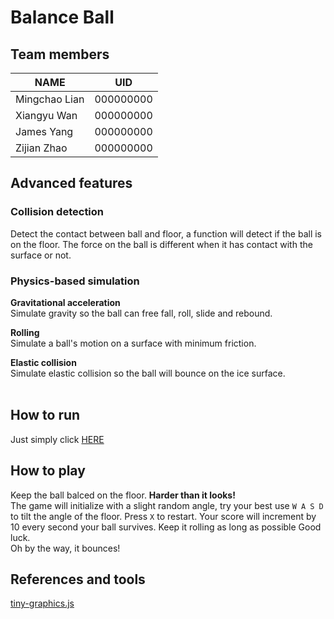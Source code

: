 # Balance Ball

## Team members
|  NAME         |   UID     |
|---------------|-----------|
| Mingchao Lian | 000000000 |
| Xiangyu Wan   | 000000000 |
| James Yang    | 000000000 |
| Zijian Zhao   | 000000000 |

## Advanced features

### Collision detection
Detect the contact between ball and floor, a function will detect if the ball is on the floor. The force on the ball is different when it has contact with the surface or not.
<br/>

### Physics-based simulation

**Gravitational acceleration**<br/>
Simulate gravity so the ball can free fall, roll, slide and rebound.<br/>

**Rolling**<br/>
Simulate a ball's motion on a surface with minimum friction.<br/>

**Elastic collision**<br/>
Simulate elastic collision so the ball will bounce on the ice surface. <br/>
<br/>

## How to run
Just simply click [HERE](https://jackzhao98.github.io/Balanced-Ball/)

## How to play
Keep the ball balced on the floor. **Harder than it looks!**<br> 
The game will initialize with a slight random angle, try your best use `W A S D` to tilt the angle of the floor. 
Press `X` to restart. Your score will increment by 10 every second your ball survives. 
Keep it rolling as long as possible Good luck. <br>
Oh by the way, it bounces!
<br/>

## References and tools
[tiny-graphics.js](./tiny-graphics.js) <br/>
